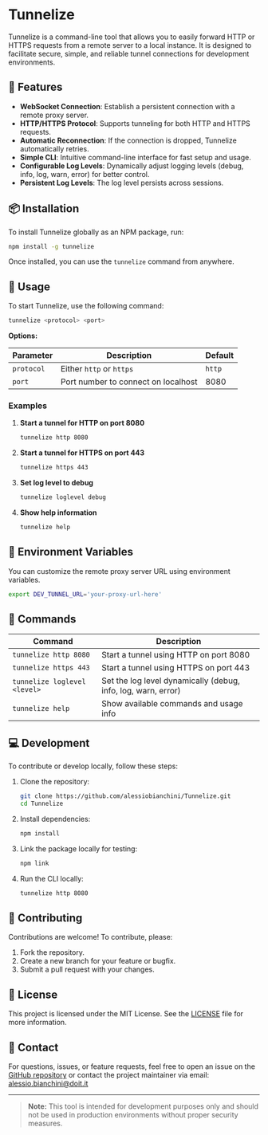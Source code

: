 # Tunnelize

Tunnelize is a command-line tool that allows you to easily forward HTTP or HTTPS requests from a remote server to a local instance. It is designed to facilitate secure, simple, and reliable tunnel connections for development environments.

## 🚀 Features
- **WebSocket Connection**: Establish a persistent connection with a remote proxy server.
- **HTTP/HTTPS Protocol**: Supports tunneling for both HTTP and HTTPS requests.
- **Automatic Reconnection**: If the connection is dropped, Tunnelize automatically retries.
- **Simple CLI**: Intuitive command-line interface for fast setup and usage.
- **Configurable Log Levels**: Dynamically adjust logging levels (debug, info, log, warn, error) for better control.
- **Persistent Log Levels**: The log level persists across sessions.

## 📦 Installation

To install Tunnelize globally as an NPM package, run:

```bash
npm install -g tunnelize
```

Once installed, you can use the `tunnelize` command from anywhere.

## 🔧 Usage

To start Tunnelize, use the following command:

```bash
tunnelize <protocol> <port>
```

**Options:**

| Parameter  | Description                     | Default |
|------------|---------------------------------|---------|
| `protocol` | Either `http` or `https`         | `http`  |
| `port`     | Port number to connect on localhost | 8080   |

### Examples

1. **Start a tunnel for HTTP on port 8080**
   ```bash
   tunnelize http 8080
   ```

2. **Start a tunnel for HTTPS on port 443**
   ```bash
   tunnelize https 443
   ```

3. **Set log level to debug**
   ```bash
   tunnelize loglevel debug
   ```

4. **Show help information**
   ```bash
   tunnelize help
   ```

## 🔐 Environment Variables

You can customize the remote proxy server URL using environment variables.

```bash
export DEV_TUNNEL_URL='your-proxy-url-here'
```

## 📘 Commands

| Command        | Description                        |
|----------------|-----------------------------------|
| `tunnelize http 8080` | Start a tunnel using HTTP on port 8080 |
| `tunnelize https 443`  | Start a tunnel using HTTPS on port 443  |
| `tunnelize loglevel <level>` | Set the log level dynamically (debug, info, log, warn, error) |
| `tunnelize help`       | Show available commands and usage info  |

## 💻 Development

To contribute or develop locally, follow these steps:

1. Clone the repository:
   ```bash
   git clone https://github.com/alessiobianchini/Tunnelize.git
   cd Tunnelize
   ```

2. Install dependencies:
   ```bash
   npm install
   ```

3. Link the package locally for testing:
   ```bash
   npm link
   ```

4. Run the CLI locally:
   ```bash
   tunnelize http 8080
   ```

## 🤝 Contributing

Contributions are welcome! To contribute, please:

1. Fork the repository.
2. Create a new branch for your feature or bugfix.
3. Submit a pull request with your changes.

## 🔖 License

This project is licensed under the MIT License. See the [LICENSE](LICENSE) file for more information.

## 📧 Contact

For questions, issues, or feature requests, feel free to open an issue on the [GitHub repository](https://github.com/alessiobianchini/Tunnelize) or contact the project maintainer via email: alessio.bianchini@doit.it

---

> **Note:** This tool is intended for development purposes only and should not be used in production environments without proper security measures.
